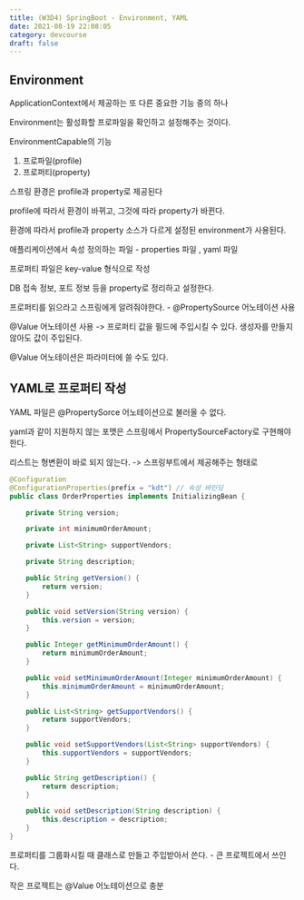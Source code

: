 ```yaml
---
title: (W3D4) SpringBoot - Environment, YAML
date: 2021-08-19 22:08:05
category: devcourse
draft: false
---
```


## Environment

ApplicationContext에서 제공하는 또 다른 중요한 기능 중의 하나

Environment는 활성화할 프로파일을 확인하고 설정해주는 것이다.

EnvironmentCapable의 기능

1. 프로파일(profile)
2. 프로퍼티(property)

스프링 환경은 profile과 property로 제공된다

profile에 따라서 환경이 바뀌고, 그것에 따라 property가 바뀐다. 

환경에 따라서 profile과 property 소스가 다르게 설정된 environment가 사용된다.

애플리케이션에서 속성 정의하는 파일 - properties 파일 , yaml 파일

프로퍼티 파일은 key-value 형식으로 작성

DB 접속 정보, 포트 정보 등을 property로 정리하고 설정한다. 

프로퍼티를 읽으라고 스프링에게 알려줘야한다. - @PropertySource 어노테이션 사용

@Value 어노테이션 사용 -> 프로퍼티 값을 필드에 주입시킬 수 있다. 생성자를 만들지 않아도 값이 주입된다.

@Value 어노테이션은 파라미터에 쓸 수도 있다.



## YAML로 프로퍼티 작성

YAML 파일은 @PropertySorce 어노테이션으로 불러올 수 없다.

yaml과 같이 지원하지 않는 포맷은 스프링에서 PropertySourceFactory로 구현해야한다.

리스트는 형변환이 바로 되지 않는다. -> 스프링부트에서 제공해주는 형태로

```java
@Configuration
@ConfigurationProperties(prefix = "kdt") // 속성 바인딩
public class OrderProperties implements InitializingBean {

    private String version;

    private int minimumOrderAmount;

    private List<String> supportVendors;

    private String description;

    public String getVersion() {
        return version;
    }

    public void setVersion(String version) {
        this.version = version;
    }

    public Integer getMinimumOrderAmount() {
        return minimumOrderAmount;
    }

    public void setMinimumOrderAmount(Integer minimumOrderAmount) {
        this.minimumOrderAmount = minimumOrderAmount;
    }

    public List<String> getSupportVendors() {
        return supportVendors;
    }

    public void setSupportVendors(List<String> supportVendors) {
        this.supportVendors = supportVendors;
    }

    public String getDescription() {
        return description;
    }

    public void setDescription(String description) {
        this.description = description;
    }
}
```

프로퍼티를 그룹화시킬 때 클래스로 만들고 주입받아서 쓴다. - 큰 프로젝트에서 쓰인다.

작은 프로젝트는  @Value 어노테이션으로 충분

